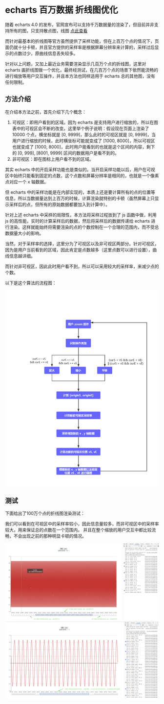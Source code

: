 # echarts 百万数据 折线图优化

随着 echarts 4.0 的发布，官网宣布可以支持千万数据量的渲染了，但目前并非支持所有的图，只支持散点图，线图 [点此查看](https://www.echartsjs.com/zh/api.html#echartsInstance.appendData)

而针对最基本的折线图等官方虽然提供了采样功能，但在上百万个点的情况下，页面仍就十分卡顿，并且官方提供的采样率是根据屏幕分辨率来计算的，采样过后显示的点数过少，原曲线信息丢失较多。

针对以上问题，又加上最近业务需要渲染显示几百万个点的折线图，这里对 echarts 画折线图做一个优化，最终经测试，在几百万个点的场景下依然能流畅的进行缩放等用户交互操作，并且本方法也同样适用于 echarts 总的其他图，没有任何限制。

## 方法介绍

在介绍本方法之前，首先介绍下几个概念：

1. 可视区：即用户看到的区域。因为 echarts 是支持用户进行缩放的，所以在图表中的可视区会不断的改变。这里举个例子说明：假设现在页面上渲染了 10000 个点，横坐标就是 [0, 9999]，那么此时的可视区就是 [0, 9999]，当用户进行缩放的时候，此时横坐标可能就变成了 [1000, 8000]，所以可视区也就变成了 [1000, 8000]，此时用户能看到的也就是这个区间的内容，剩下的 [0, 999], [8001, 9999] 区间的数据用户是看不到的。
2. 非可视区：即在图标上用户看不到的区域。

其实 echarts 中的开启采样功能也是类似的。当开启采样功能以后，用户在可视区中始终只能看到固定的点数，这个点数和屏幕分辨率是相同的，也就是一个像素点对应一个 x 轴数据。

但 echarts 中的采样功能是在内部实现的，本质上还是要计算所有的点的位置等信息，所以当数据量达到上百万的时候，计算渲染就特别的卡顿（虽然屏幕上只显示采样后的点，但所有的原始数据都要加入到计算中）。

针对上述 echarts 中采样的局限性，本方法将采样过程放到了 js 函数中做，利用 js 的高性能，实时的计算采样后的数据，然后将采样后的数据传递给 echarts 进行渲染。这样就能始终将需要渲染的点的个数控制在一个合理的范围内，而不受总数据量大小的影响。

当然，对于采样率的选择，这里分为了可视区以及非可视区两部分。针对可视区，因为是用户当前看到的区域，因此肯定是点数越多（这里点数可以进行设置），曲线信息越详细。

而针对非可视区，因此此时用户看不到，所以可以采用较大的采样率，来减少点的个数。

以下是这个算法的流程图：

![3](./img/3.jpg)

## 测试

下面给出了100万个点的折线图渲染测试：

我们可以看到在可视区中的采样率较小，因此信息量较多，而非可视区中的采样率较大，用来保证总的点数在一个范围内。
并且在整个缩放的用户交互中都比较流畅，不会出现之前的那种明显卡顿的情况。

![1](./img/1.png)
![2](./img/2.png)
